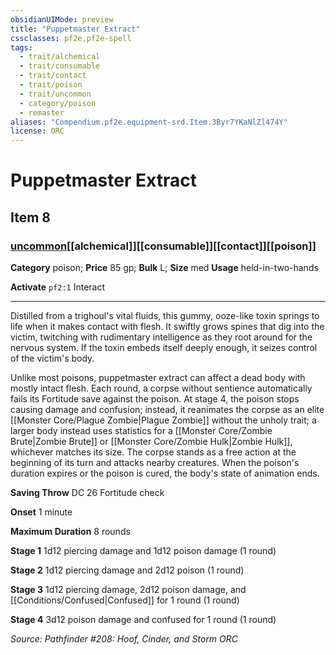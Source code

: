 ```yaml
---
obsidianUIMode: preview
title: "Puppetmaster Extract"
cssclasses: pf2e,pf2e-spell
tags:
  - trait/alchemical
  - trait/consumable
  - trait/contact
  - trait/poison
  - trait/uncommon
  - category/poison
  - remaster
aliases: "Compendium.pf2e.equipment-srd.Item.3Byr7YKaNlZl474Y"
license: ORC
---
```

# Puppetmaster Extract
## Item 8
### [uncommon](uncommon "Uncommon Rarity Trait")[[alchemical]][[consumable]][[contact]][[poison]]

**Category** poison; 
**Price** 85 gp; 
**Bulk** L; **Size** med
**Usage** held-in-two-hands

**Activate** `pf2:1` Interact

* * *

Distilled from a trighoul's vital fluids, this gummy, ooze-like toxin springs to life when it makes contact with flesh. It swiftly grows spines that dig into the victim, twitching with rudimentary intelligence as they root around for the nervous system. If the toxin embeds itself deeply enough, it seizes control of the victim's body.

Unlike most poisons, puppetmaster extract can affect a dead body with mostly intact flesh. Each round, a corpse without sentience automatically fails its Fortitude save against the poison. At stage 4, the poison stops causing damage and confusion; instead, it reanimates the corpse as an elite [[Monster Core/Plague Zombie|Plague Zombie]] without the unholy trait; a larger body instead uses statistics for a [[Monster Core/Zombie Brute|Zombie Brute]] or [[Monster Core/Zombie Hulk|Zombie Hulk]], whichever matches its size. The corpse stands as a free action at the beginning of its turn and attacks nearby creatures. When the poison's duration expires or the poison is cured, the body's state of animation ends.

**Saving Throw** DC 26 Fortitude check

**Onset** 1 minute

**Maximum Duration** 8 rounds

**Stage 1** 1d12 piercing damage and 1d12 poison damage (1 round)

**Stage 2** 1d12 piercing damage and 2d12 poison (1 round)

**Stage 3** 1d12 piercing damage, 2d12 poison damage, and [[Conditions/Confused|Confused]] for 1 round (1 round)

**Stage 4** 3d12 poison damage and confused for 1 round (1 round)

*Source: Pathfinder #208: Hoof, Cinder, and Storm*
*ORC*